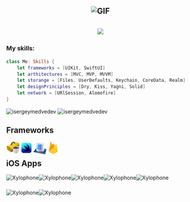 <h2 align="center">
<img align="center" alt="GIF" src="https://github.com/abhisheknaiidu/abhisheknaiidu/blob/master/code.gif?raw=true" width="100%" height="250" />
</h2>
<h2 align="center">
  <a href="https://git.io/typing-svg">
    <img src="https://readme-typing-svg.herokuapp.com/?lines=Hello,+There!+👋;I'm+Sergey+Medvedev;Nice+to+meet+you!&center=true&size=20">
  </a>
</h2>



<h3 align="left">My skills:</h3>
<p align="left">
</p>

```Swift
class Me: Skills {
    let frameworks = [UIKit, SwiftUI]
    let arthitectures = [MVC, MVP, MVVM]
    let storange = [Files, UserDefaults, Keychain, CoreData, Realm]
    let designPrinciples = [Dry, Kiss, Yagni, Solid]
    let network = [URlSession, Alomofire]
}
```



<img align="center" src="https://github-readme-stats.vercel.app/api?username=isergeymedvedev&show_icons=true&locale=en" alt="isergeymedvedev" width="47%"/>  <img align="center" src="https://github-readme-streak-stats.herokuapp.com/?user=isergeymedvedev&" alt="isergeymedvedev" width="50%"/>
## Frameworks  
<img align="left" alt="CocoaTouch" height="36px" src="https://github.com/VladimirFibe/VladimirFibe/blob/main/Assets/cocoatouch.png?raw=true" />
<img align="left" alt="SwiftUI" height="36px" src="https://github.com/VladimirFibe/VladimirFibe/blob/main/Assets/swiftui.png?raw=true" />
<img align="left" alt="CoreData" height="36px" src="https://github.com/VladimirFibe/VladimirFibe/blob/main/Assets/coredata.png?raw=true" />
<img align="left" alt="Firebase" height="36px" src="https://github.com/VladimirFibe/VladimirFibe/blob/main/Assets/firebase.png" />

&nbsp;
&nbsp; 

## iOS Apps
<a href="https://github.com/iSergeyMedvedev/DestiniUICode">
<img align="left" alt="Xylophone" height="40px" src="https://github.com/iSergeyMedvedev/DestiniUICode/blob/main/DestiniUICode/Resources/Assets.xcassets/AppIcon.appiconset/Icon.png?raw=true" />
</a>

<a href="https://github.com/iSergeyMedvedev/BMI_CalculatorUICode">
<img align="left" alt="Xylophone" height="40px" src="https://github.com/iSergeyMedvedev/BMI_CalculatorUICode/blob/main/BMI_CalculatorUICode/Resources/Assets.xcassets/AppIcon.appiconset/1024.png?raw=true" />
</a>

<a href="https://github.com/iSergeyMedvedev/QuizzlerUICode">
<img align="left" alt="Xylophone" height="40px" src="https://github.com/iSergeyMedvedev/QuizzlerUICode/blob/main/QuizzlerUICode/Assets.xcassets/AppIcon.appiconset/1024.png?raw=true" />
</a>

<a href="https://github.com/iSergeyMedvedev/EggTimerUICode">
<img align="left" alt="Xylophone" height="40px" src="https://github.com/iSergeyMedvedev/EggTimerUICode/blob/main/EggTimerUICode/Assets.xcassets/AppIcon.appiconset/1024.png?raw=true" />
</a>

<a href="https://github.com/iSergeyMedvedev/XylophoneUICode">
<img align="left" alt="Xylophone" height="40px" src="https://github.com/iSergeyMedvedev/XylophoneUICode/blob/main/XylophoneUICode/Assets.xcassets/AppIcon.appiconset/Icon-1024.png?raw=true" />
</a>

<a href="https://github.com/iSergeyMedvedev/DiceeUIcode">
<img align="left" alt="Xylophone" height="40px" src="https://github.com/iSergeyMedvedev/DiceeUIcode/blob/main/DiceeUIcode/Assets.xcassets/AppIcon.appiconset/1024.png?raw=true" />
</a>

<a href="https://github.com/iSergeyMedvedev/I-Am-PoorUICode">
<img align="left" alt="Xylophone" height="40px" src="https://github.com/iSergeyMedvedev/I-Am-PoorUICode/blob/main/I%20Am%20Poor/Assets.xcassets/AppIcon.appiconset/1024.png?raw=true" />
</a>

